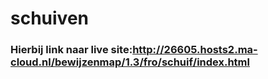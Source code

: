 # schuiven
### Hierbij link naar live site:http://26605.hosts2.ma-cloud.nl/bewijzenmap/1.3/fro/schuif/index.html
